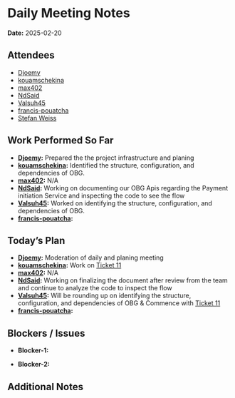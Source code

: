 # 
# Daily Meeting Notes

**Date:** 2025-02-20

## Attendees
- [Djoemy](https://github.com/Djoemy)
- [kouamschekina](https://github.com/kouamschekina)
- [max402](https://github.com/max402)
- [NdSaid](https://github.com/NdSaid)
- [Valsuh45](https://github.com/Valsuh45)
- [francis-pouatcha](https://github.com/francis-pouatcha)
- [Stefan Weiss](https://github.com/swador)

## Work Performed So Far
- **[Djoemy](https://github.com/Djoemy):** Prepared the the project infrastructure and planing
- **[kouamschekina](https://github.com/kouamschekina):**  Identified the structure, configuration, and dependencies of OBG.
- **[max402](https://github.com/max402):** N/A
- **[NdSaid](https://github.com/NdSaid):** Working on documenting our OBG Apis regarding the Payment initiation Service and inspecting the code to see the flow
- **[Valsuh45](https://github.com/Valsuh45):** Worked on identifying the structure, configuration, and dependencies of OBG.
- **[francis-pouatcha](https://github.com/francis-pouatcha):** 

## Today’s Plan
- **[Djoemy](https://github.com/Djoemy):** Moderation of daily and planing meeting
- **[kouamschekina](https://github.com/kouamschekina):** Work on [Ticket 11](https://github.com/orgs/ADORSYS-GIS/projects/22/views/1?pane=issue&itemId=98087262&issue=ADORSYS-GIS%7Copen-banking-gateway%7C11)
- **[max402](https://github.com/max402):** N/A
- **[NdSaid](https://github.com/NdSaid):** Working on finalizing the document after review from the team and continue to analyze the code to inspect the flow
- **[Valsuh45](https://github.com/Valsuh45):** Will be rounding up on identifying the structure, configuration, and dependencies of OBG & Commence with [Ticket 11](https://github.com/orgs/ADORSYS-GIS/projects/22/views/1?pane=issue&itemId=98087262&issue=ADORSYS-GIS%7Copen-banking-gateway%7C11)
- **[francis-pouatcha](https://github.com/francis-pouatcha):** 

## Blockers / Issues
- **Blocker-1:** 

- **Blocker-2:** 

## Additional Notes
